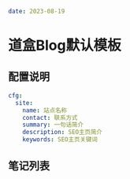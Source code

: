 ```yaml
date: 2023-08-19
```

# 道盒Blog默认模板

## 配置说明

```yaml
cfg:
  site:
    name: 站点名称
    contact: 联系方式
    summary: 一句话简介
    description: SEO主页简介
    keywords: SEO主页关键词
```


## 笔记列表